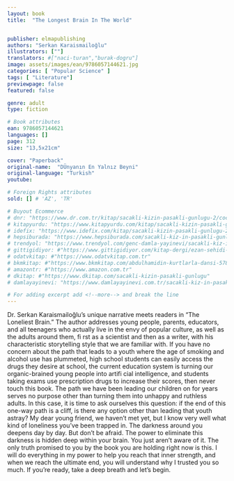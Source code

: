 ```yaml
---
layout: book
title:  "The Longest Brain In The World"


publisher: elmapublishing
authors: "Serkan Karaismailoğlu"
illustrators: [""]
translators: #["naci-turan","burak-dogru"]
image: assets/images/ean/9786057144621.jpg
categories: [ "Popular Science" ]
tags: [ "Literature"]
previewpage: false
featured: false

genre: adult
type: fiction

# Book attributes
ean: 9786057144621
languages: []
page: 312
size: "13,5x21cm"

cover: "Paperback"
original-name:  "DÜnyanın En Yalnız Beyni"
original-language: "Turkish"
youtube:

# Foreign Rights attributes
sold: [] # 'AZ', 'TR'

# Buyout Ecommerce
# dnr: "https://www.dr.com.tr/kitap/sacakli-kizin-pasakli-gunlugu-2/cocuk-ve-genclik/genclik-10-yas/roman-oyku/urunno=0001893059001"
# kitapyurdu: "https://www.kitapyurdu.com/kitap/sacakli-kizin-pasakli-gunlugu-2-/560122.html&filter_name=Sa%C3%A7akl%C4%B1+K%C4%B1z%27%C4%B1n+Pasakl%C4%B1+G%C3%BCnl%C3%BC%C4%9F%C3%BC+2"
# idefix: "https://www.idefix.com/kitap/sacakli-kizin-pasakli-gunlugu-2/cocuk-ve-genclik/genclik-10-yas/roman-oyku/urunno=0001893059001"
# hepsiburada: "https://www.hepsiburada.com/sacakli-kiz-in-pasakli-gunlugu-2-damla-yayinevi-p-HBV000012ER86"
# trendyol: "https://www.trendyol.com/genc-damla-yayinevi/sacakli-kiz-in-pasakli-gunlugu-2-p-54825777"
# gittigidiyor: #"https://www.gittigidiyor.com/kitap-dergi/ezan-sehidi-adnan-menderes_pdp_732728793"
# odatvkitap: #"https://www.odatvkitap.com.tr"
# bkmkitap: #"https://www.bkmkitap.com/abdulhamidin-kurtlarla-dansi-578226"
# amazontr: #"https://www.amazon.com.tr"
# dkitap: #"https://www.dkitap.com/sacakli-kizin-pasakli-gunlugu"
# damlayayinevi: "https://www.damlayayinevi.com.tr/sacakli-kiz-in-pasakli-gunlugu-2-bu-iste-bi-terslik-var"

# For adding excerpt add <!--more--> and break the line
---
```

Dr. Serkan Karaismailoğlu’s unique narrative
meets readers in “The Loneliest Brain.” The author
addresses young people, parents, educators, and
all teenagers who actually live in the envy of popular culture, as well as the adults around them, fi rst
as a scientist and then as a writer, with his characteristic storytelling style that we are familiar with.
If you have no concern about the path that leads
to a youth where the age of smoking and alcohol
use has plummeted, high school students can
easily access the drugs they desire at school, the
current education system is turning our organic-brained young people into artifi cial intelligence,
and students taking exams use prescription drugs
to increase their scores, then never touch this
book. The path we have been leading our children on for years serves no purpose other than
turning them into unhappy and ruthless adults. In
this case, it is time to ask ourselves this question:
if the end of this one-way path is a cliff, is there
any option other than leading that youth astray?
My dear young friend, we haven’t met yet, but I
know very well what kind of loneliness you’ve been
trapped in. The darkness around you deepens day
by day. But don’t be afraid. The power to eliminate
this darkness is hidden deep within your brain. You
just aren’t aware of it. The only truth promised to
you by the book you are holding right now is this.
I will do everything in my power to help you reach
that inner strength, and when we reach the ultimate end, you will understand why I trusted you so
much. If you’re ready, take a deep breath and let’s
begin.
<!--more--> 

